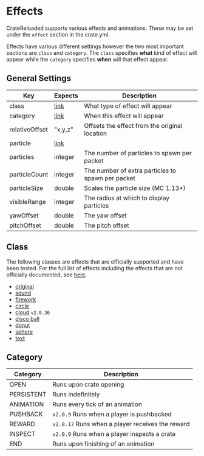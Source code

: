 # Effects

CrateReloaded supports various effects and animations. These may be set under the `effect` section
in the crate.yml.

Effects have various different settings however the two most important sections are `class` and
`category`. The `class` specifies **what** kind of effect will appear while the `category`
specifies **when** will that effect appear.

## General Settings

| **Key**        | **Expects**                    | **Description**                                   |
| -------------- | ------------------------------ | ------------------------------------------------- |
| class          | [link](#class)                 | What type of effect will appear                   |
| category       | [link](#category)              | When this effect will appear                      |
| relativeOffset | "x,y,z"                        | Offsets the effect from the original location     |
| particle       | [link](reference/particles.md) |
| particles      | integer                        | The number of particles to spawn per packet       |
| particleCount  | integer                        | The number of extra particles to spawn per packet |
| particleSize   | double                         | Scales the particle size (MC 1.13+)               |
| visibleRange   | integer                        | The radius at which to display particles          |
| yawOffset      | double                         | The yaw offset                                    |
| pitchOffset    | double                         | The pitch offset                                  |

## Class

The following classes are effects that are officially supported and have been tested. For the full list of effects including the effects that are not officially documented, see [here](config/effects/class.md).

- [original](config/effects/original.md)
- [sound](config/effects/sound.md)
- [firework](config/effects/firework.md)
- [circle](config/effects/circle.md)
- [cloud](config/effects/cloud.md) `v2.0.36`
- [disco ball](config/effects/disco_ball.md)
- [donut](config/effects/donut.md)
- [sphere](config/effects/sphere.md)
- [text](config/effects/text.md)

## Category

| **Category** | **Description**                                  |
| ------------ | ------------------------------------------------ |
| OPEN         | Runs upon crate opening                          |
| PERSISTENT   | Runs indefinitely                                |
| ANIMATION    | Runs every tick of an animation                  |
| PUSHBACK     | `v2.0.9` Runs when a player is pushbacked        |
| REWARD       | `v2.0.17` Runs when a player receives the reward |
| INSPECT      | `v2.0.9` Runs when a player inspects a crate     |
| END          | Runs upon finishing of an animation              |
